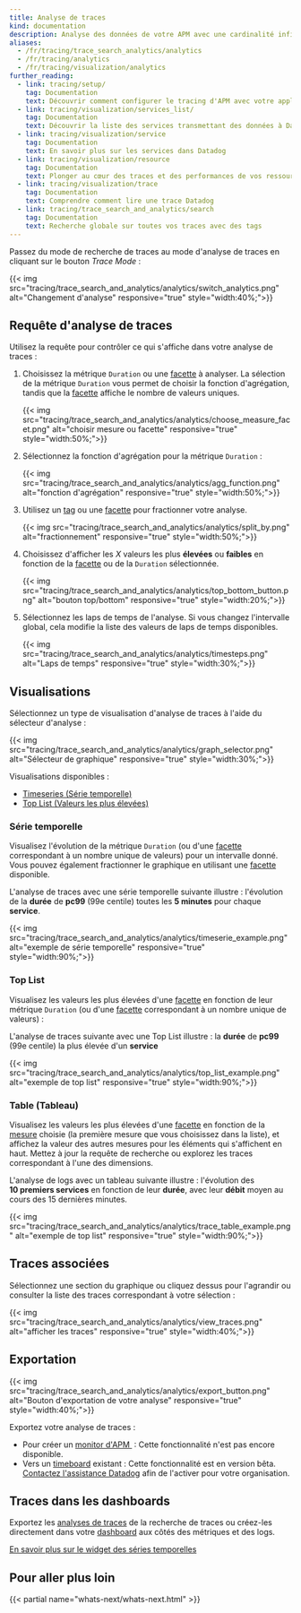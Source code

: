 ```yaml
---
title: Analyse de traces
kind: documentation
description: Analyse des données de votre APM avec une cardinalité infinie
aliases:
  - /fr/tracing/trace_search_analytics/analytics
  - /fr/tracing/analytics
  - /fr/tracing/visualization/analytics
further_reading:
  - link: tracing/setup/
    tag: Documentation
    text: Découvrir comment configurer le tracing d'APM avec votre application
  - link: tracing/visualization/services_list/
    tag: Documentation
    text: Découvrir la liste des services transmettant des données à Datadog
  - link: tracing/visualization/service
    tag: Documentation
    text: En savoir plus sur les services dans Datadog
  - link: tracing/visualization/resource
    tag: Documentation
    text: Plonger au cœur des traces et des performances de vos ressources
  - link: tracing/visualization/trace
    tag: Documentation
    text: Comprendre comment lire une trace Datadog
  - link: tracing/trace_search_and_analytics/search
    tag: Documentation
    text: Recherche globale sur toutes vos traces avec des tags
---
```

Passez du mode de recherche de traces au mode d'analyse de traces en cliquant sur le bouton *Trace Mode* :

{{< img src="tracing/trace_search_and_analytics/analytics/switch_analytics.png" alt="Changement d'analyse" responsive="true" style="width:40%;">}}

## Requête d'analyse de traces

Utilisez la requête pour contrôler ce qui s'affiche dans votre analyse de traces :

1. Choisissez la métrique `Duration` ou une [facette][1] à analyser. La sélection de la métrique `Duration` vous permet de choisir la fonction d'agrégation, tandis que la [facette][1] affiche le nombre de valeurs uniques.

    {{< img src="tracing/trace_search_and_analytics/analytics/choose_measure_facet.png" alt="choisir mesure ou facette" responsive="true" style="width:50%;">}}

2. Sélectionnez la fonction d'agrégation pour la métrique `Duration` :

   {{< img src="tracing/trace_search_and_analytics/analytics/agg_function.png" alt="fonction d'agrégation" responsive="true" style="width:50%;">}}

3. Utilisez un [tag][2] ou une [facette][1] pour fractionner votre analyse.

    {{< img src="tracing/trace_search_and_analytics/analytics/split_by.png" alt="fractionnement" responsive="true" style="width:50%;">}}

4. Choisissez d'afficher les *X* valeurs les plus **élevées** ou **faibles** en fonction de la [facette][1] ou de la `Duration` sélectionnée.

    {{< img src="tracing/trace_search_and_analytics/analytics/top_bottom_button.png" alt="bouton top/bottom" responsive="true" style="width:20%;">}}

5. Sélectionnez les laps de temps de l'analyse.
  Si vous changez l'intervalle global, cela modifie la liste des valeurs de laps de temps disponibles.

    {{< img src="tracing/trace_search_and_analytics/analytics/timesteps.png" alt="Laps de temps" responsive="true" style="width:30%;">}}

## Visualisations

Sélectionnez un type de visualisation d'analyse de traces à l'aide du sélecteur d'analyse :

{{< img src="tracing/trace_search_and_analytics/analytics/graph_selector.png" alt="Sélecteur de graphique" responsive="true" style="width:30%;">}}

Visualisations disponibles :

* [Timeseries (Série temporelle)](#timeseries)
* [Top List (Valeurs les plus élevées)](#top-list)

### Série temporelle

Visualisez l'évolution de la métrique `Duration` (ou d'une [facette][1] correspondant à un nombre unique de valeurs) pour un intervalle donné. Vous pouvez également fractionner le graphique en utilisant une [facette][1] disponible.

L'analyse de traces avec une série temporelle suivante illustre : l'évolution de la **durée** de **pc99** (99e centile) toutes les **5 minutes** pour chaque **service**.

{{< img src="tracing/trace_search_and_analytics/analytics/timeserie_example.png" alt="exemple de série temporelle" responsive="true" style="width:90%;">}}

### Top List

Visualisez les valeurs les plus élevées d'une [facette][1] en fonction de leur métrique `Duration` (ou d'une [facette][1] correspondant à un nombre unique de valeurs) :

L'analyse de traces suivante avec une Top List illustre :
la **durée** de **pc99** (99e centile) la plus élevée d'un **service**

{{< img src="tracing/trace_search_and_analytics/analytics/top_list_example.png" alt="exemple de top list" responsive="true" style="width:90%;">}}

### Table (Tableau)

Visualisez les valeurs les plus élevées d'une [facette][1] en fonction de la [mesure][2] choisie (la première mesure que vous choisissez dans la liste), et affichez la valeur des autres mesures pour les éléments qui s'affichent en haut. Mettez à jour la requête de recherche ou explorez les traces correspondant à l'une des dimensions.

L'analyse de logs avec un tableau suivante illustre :
l'évolution des **10 premiers services** en fonction de leur **durée**, avec leur **débit** moyen au cours des 15 dernières minutes.

{{< img src="tracing/trace_search_and_analytics/analytics/trace_table_example.png" alt="exemple de top list" responsive="true" style="width:90%;">}}

## Traces associées

Sélectionnez une section du graphique ou cliquez dessus pour l'agrandir ou consulter la liste des traces correspondant à votre sélection :

{{< img src="tracing/trace_search_and_analytics/analytics/view_traces.png" alt="afficher les traces" responsive="true" style="width:40%;">}}

## Exportation

{{< img src="tracing/trace_search_and_analytics/analytics/export_button.png" alt="Bouton d'exportation de votre analyse" responsive="true" style="width:40%;">}}

Exportez votre analyse de traces :

* Pour créer un [monitor d'APM ][3] :
    Cette fonctionnalité n'est pas encore disponible.
* Vers un [timeboard][4] existant :
    Cette fonctionnalité est en version bêta. [Contactez l'assistance Datadog][5] afin de l'activer pour votre organisation.

## Traces dans les dashboards

Exportez les [analyses de traces][6] de la recherche de traces ou créez-les directement dans votre [dashboard][7] aux côtés des métriques et des logs.

[En savoir plus sur le widget des séries temporelles][8]

## Pour aller plus loin

{{< partial name="whats-next/whats-next.html" >}}

[1]: /fr/tracing/trace_search_and_analytics/search/#facets
[2]: /fr/tracing/trace_search_and_analytics/search/#measures
[3]: /fr/monitors/monitor_types/apm
[4]: /fr/graphing/dashboards/timeboard
[5]: /fr/help
[6]: /fr/graphing/widgets/timeseries
[7]: /fr/graphing/dashboards
[8]: /fr/graphing/widgets/timeseries
